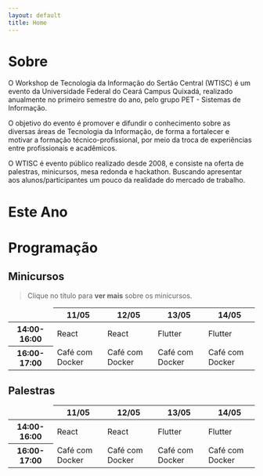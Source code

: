 ```yaml
---
layout: default
title: Home
---
```

# Sobre

O Workshop de Tecnologia da Informação do Sertão Central (WTISC) é um evento da Universidade Federal do Ceará Campus Quixadá, realizado anualmente no primeiro semestre do ano, pelo grupo PET - Sistemas de Informação.

O objetivo do evento é promover e difundir o conhecimento sobre as diversas áreas de Tecnologia da Informação, de forma a fortalecer e motivar a formação técnico-profissional, por meio da troca de experiências entre profissionais e acadêmicos.

O WTISC é evento público realizado desde 2008, e consiste na oferta de palestras, minicursos, mesa redonda e hackathon. Buscando apresentar aos alunos/participantes um pouco da realidade do mercado de trabalho.

# Este Ano


# Programação

## Minicursos

> Clique no título para **ver mais** sobre os minicursos.

<table class="table table-bordered">
  <thead>
    <tr>
      <th scope="col" style="border: none;"></th>
      <th scope="col">11/05</th>
      <th scope="col">12/05</th>
      <th scope="col">13/05</th>
      <th scope="col">14/05</th>
    </tr>
  </thead>
  <tbody>
    <tr>
      <th scope="row">14:00-16:00</th>
      <td class="table-react" onclick="location.href = 'react'">React</td>
      <td class="table-react" onclick="location.href = 'react'">React</td>
      <td class="table-flutter" onclick="location.href = 'flutter'">Flutter</td>
      <td class="table-flutter" onclick="location.href = 'flutter'">Flutter</td>
    </tr>
    <tr>
      <th scope="row">16:00-17:00</th>
      <td class="table-cafe"  onclick="location.href = 'cafe-com-docker'">Café com Docker</td>
      <td class="table-cafe"  onclick="location.href = 'cafe-com-docker'">Café com Docker</td>
      <td class="table-cafe"  onclick="location.href = 'cafe-com-docker'">Café com Docker</td>
      <td class="table-cafe"  onclick="location.href = 'cafe-com-docker'">Café com Docker</td>
    </tr>
  
  </tbody>
</table>


## Palestras


<table class="table table-bordered">
  <thead>
    <tr>
      <th scope="col" style="border: none;"></th>
      <th scope="col">11/05</th>
      <th scope="col">12/05</th>
      <th scope="col">13/05</th>
      <th scope="col">14/05</th>
    </tr>
  </thead>
  <tbody>
    <tr>
      <th scope="row">14:00-16:00</th>
      <td class="table-react" onclick="location.href = 'react'">React</td>
      <td class="table-react" onclick="location.href = 'react'">React</td>
      <td class="table-flutter" onclick="location.href = 'flutter'">Flutter</td>
      <td class="table-flutter" onclick="location.href = 'flutter'">Flutter</td>
    </tr>
    <tr>
      <th scope="row">16:00-17:00</th>
      <td class="table-cafe"  onclick="location.href = 'cafe-com-docker'">Café com Docker</td>
      <td class="table-cafe"  onclick="location.href = 'cafe-com-docker'">Café com Docker</td>
      <td class="table-cafe"  onclick="location.href = 'cafe-com-docker'">Café com Docker</td>
      <td class="table-cafe"  onclick="location.href = 'cafe-com-docker'">Café com Docker</td>
    </tr>
  
  </tbody>
</table>
